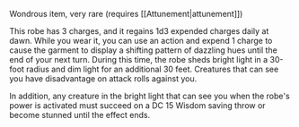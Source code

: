 Wondrous item, very rare (requires [[Attunement|attunement]]) 

This robe has 3 charges, and it regains 1d3 expended charges daily at dawn. While you wear it, you can use an action and expend 1 charge to cause the garment to display a shifting pattern of dazzling hues until the end of your next turn. During this time, the robe sheds bright light in a 30-foot radius and dim light for an additional 30 feet. Creatures that can see you have disadvantage on attack rolls against you. 

In addition, any creature in the bright light that can see you when the robe's power is activated must succeed on a DC 15 Wisdom saving throw or become stunned until the effect ends.
